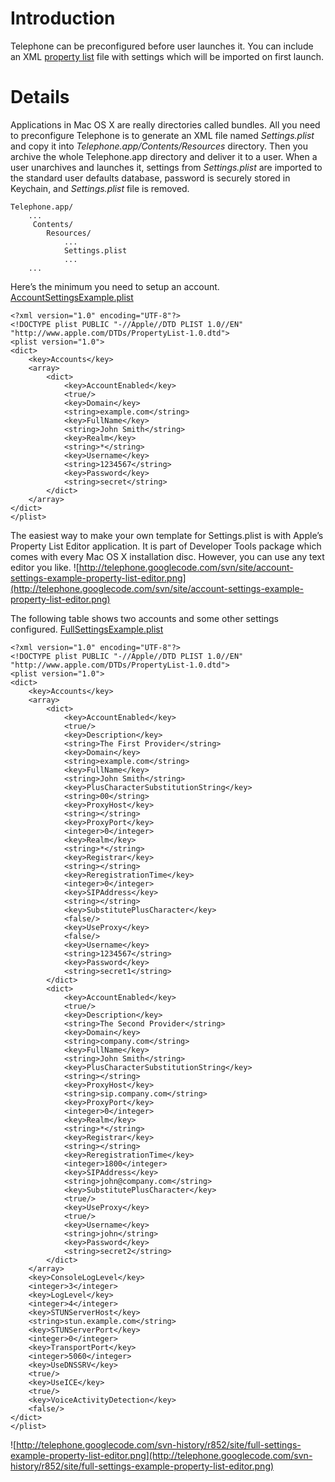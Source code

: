 # Introduction #

Telephone can be preconfigured before user launches it. You can include an XML [property list](http://en.wikipedia.org/wiki/Property_list) file with settings which will be imported on first launch.


# Details #

Applications in Mac OS X are really directories called bundles. All you need to preconfigure Telephone is to generate an XML file named _Settings.plist_ and copy it into _Telephone.app/Contents/Resources_ directory. Then you archive the whole Telephone.app directory and deliver it to a user. When a user unarchives and launches it, settings from _Settings.plist_ are imported to the standard user defaults database, password is securely stored in Keychain, and _Settings.plist_ file is removed.

```
Telephone.app/
    ...
     Contents/
        Resources/
            ...
            Settings.plist
            ...
    ...
```

Here’s the minimum you need to setup an account. [AccountSettingsExample.plist](http://telephone.googlecode.com/svn/site/AccountSettingsExample.plist)
```
<?xml version="1.0" encoding="UTF-8"?>
<!DOCTYPE plist PUBLIC "-//Apple//DTD PLIST 1.0//EN" "http://www.apple.com/DTDs/PropertyList-1.0.dtd">
<plist version="1.0">
<dict>
	<key>Accounts</key>
	<array>
		<dict>
			<key>AccountEnabled</key>
			<true/>
			<key>Domain</key>
			<string>example.com</string>
			<key>FullName</key>
			<string>John Smith</string>
			<key>Realm</key>
			<string>*</string>
			<key>Username</key>
			<string>1234567</string>
			<key>Password</key>
			<string>secret</string>
		</dict>
	</array>
</dict>
</plist>
```

The easiest way to make your own template for Settings.plist is with Apple’s Property List Editor application. It is part of Developer Tools package which comes with every Mac OS X installation disc. However, you can use any text editor you like.
![http://telephone.googlecode.com/svn/site/account-settings-example-property-list-editor.png](http://telephone.googlecode.com/svn/site/account-settings-example-property-list-editor.png)

The following table shows two accounts and some other settings configured. [FullSettingsExample.plist](http://telephone.googlecode.com/svn/site/FullSettingsExample.plist)
```
<?xml version="1.0" encoding="UTF-8"?>
<!DOCTYPE plist PUBLIC "-//Apple//DTD PLIST 1.0//EN" "http://www.apple.com/DTDs/PropertyList-1.0.dtd">
<plist version="1.0">
<dict>
	<key>Accounts</key>
	<array>
		<dict>
			<key>AccountEnabled</key>
			<true/>
			<key>Description</key>
			<string>The First Provider</string>
			<key>Domain</key>
			<string>example.com</string>
			<key>FullName</key>
			<string>John Smith</string>
			<key>PlusCharacterSubstitutionString</key>
			<string>00</string>
			<key>ProxyHost</key>
			<string></string>
			<key>ProxyPort</key>
			<integer>0</integer>
			<key>Realm</key>
			<string>*</string>
			<key>Registrar</key>
			<string></string>
			<key>ReregistrationTime</key>
			<integer>0</integer>
			<key>SIPAddress</key>
			<string></string>
			<key>SubstitutePlusCharacter</key>
			<false/>
			<key>UseProxy</key>
			<false/>
			<key>Username</key>
			<string>1234567</string>
			<key>Password</key>
			<string>secret1</string>
		</dict>
		<dict>
			<key>AccountEnabled</key>
			<true/>
			<key>Description</key>
			<string>The Second Provider</string>
			<key>Domain</key>
			<string>company.com</string>
			<key>FullName</key>
			<string>John Smith</string>
			<key>PlusCharacterSubstitutionString</key>
			<string></string>
			<key>ProxyHost</key>
			<string>sip.company.com</string>
			<key>ProxyPort</key>
			<integer>0</integer>
			<key>Realm</key>
			<string>*</string>
			<key>Registrar</key>
			<string></string>
			<key>ReregistrationTime</key>
			<integer>1800</integer>
			<key>SIPAddress</key>
			<string>john@company.com</string>
			<key>SubstitutePlusCharacter</key>
			<true/>
			<key>UseProxy</key>
			<true/>
			<key>Username</key>
			<string>john</string>
			<key>Password</key>
			<string>secret2</string>
		</dict>
	</array>
	<key>ConsoleLogLevel</key>
	<integer>3</integer>
	<key>LogLevel</key>
	<integer>4</integer>
	<key>STUNServerHost</key>
	<string>stun.example.com</string>
	<key>STUNServerPort</key>
	<integer>0</integer>
	<key>TransportPort</key>
	<integer>5060</integer>
	<key>UseDNSSRV</key>
	<true/>
	<key>UseICE</key>
	<true/>
	<key>VoiceActivityDetection</key>
	<false/>
</dict>
</plist>
```
![http://telephone.googlecode.com/svn-history/r852/site/full-settings-example-property-list-editor.png](http://telephone.googlecode.com/svn-history/r852/site/full-settings-example-property-list-editor.png)